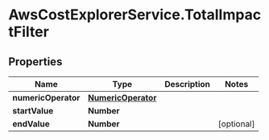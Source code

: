 # AwsCostExplorerService.TotalImpactFilter

## Properties

Name | Type | Description | Notes
------------ | ------------- | ------------- | -------------
**numericOperator** | [**NumericOperator**](NumericOperator.md) |  | 
**startValue** | **Number** |  | 
**endValue** | **Number** |  | [optional] 


